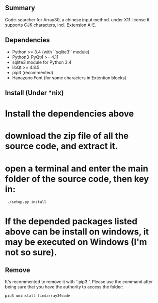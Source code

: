 Summary
---------------
Code-searcher for Array30, a chinese input method. under X11 license
It supports CJK characters, incl. Extension A-E.

Dependencies
----------------
 * Python >= 3.4 (with ``sqlite3'' module)
 * Python3-PyQt4 >= 4.11
 * sqlite3 module for Python 3.4
 * libQt >= 4.8.5
 * pip3 (recommented)
 * Hanazono Font (for some characters in Extention blocks)

Install (Under *nix)
-----------------------------

 # Install the dependencies above
 # download the zip file of all the source code, and extract it.
 # open a terminal and enter the main folder of the source code, then key in:
     
     ./setup.py install

 # If the depended packages listed above can be install on windows, it may be executed on Windows (I'm not so sure).

Remove
---------------

It's recommented to remove it with ``pip3''. Please use the command after being sure that you have the authority to access the folder:

    pip3 uninstall findarray30code